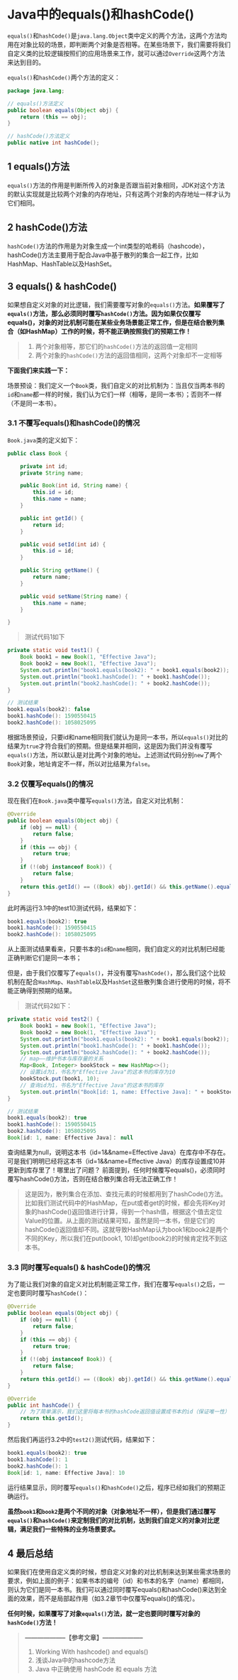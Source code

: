 # Java中的equals()和hashCode()

`equals()`和`hashCode()`是`java.lang.Object`类中定义的两个方法，这两个方法均用在对象比较的场景，即判断两个对象是否相等。在某些场景下，我们需要将我们自定义类的比较逻辑按照们的应用场景来工作，就可以通过`Override`这两个方法来达到目的。

`equals()`和`hashCode()`两个方法的定义：

```java
package java.lang;

// equals()方法定义
public boolean equals(Object obj) {
    return (this == obj);
}

// hashCode()方法定义
public native int hashCode();
```

## 1 equals()方法

`equals()`方法的作用是判断所传入的对象是否跟当前对象相同，JDK对这个方法的默认实现就是比较两个对象的内存地址，只有这两个对象的内存地址一样才认为它们相同。

## 2 hashCode()方法

`hashCode()`方法的作用是为对象生成一个int类型的哈希码（hashcode），hashCode()方法主要用于配合Java中基于散列的集合一起工作，比如HashMap、HashTable以及HashSet。

## 3 equals() & hashCode()

如果想自定义对象的对比逻辑，我们需要覆写对象的`equals()`方法。**如果覆写了`equals()`方法，那么必须同时覆写`hashCode()`方法。因为如果仅仅覆写equals()，对象的对比机制可能在某些业务场景能正常工作，但是在结合散列集合（如HashMap）工作的时候，将不能正确按照我们的预期工作！**

>1. 两个对象相等，那它们的`hashCode()`方法的返回值一定相同
>2. 两个对象的`hashCode()`方法的返回值相同，这两个对象却不一定相等

**下面我们来实践一下：**

场景预设：我们定义一个`Book`类，我们自定义的对比机制为：当且仅当两本书的`id`和`name`都一样的时候，我们认为它们一样（相等，是同一本书）；否则不一样（不是同一本书）。

### 3.1 不覆写equals()和hashCode()的情况

`Book.java`类的定义如下：

```java
public class Book {

    private int id;
    private String name;

    public Book(int id, String name) {
        this.id = id;
        this.name = name;
    }

    public int getId() {
        return id;
    }

    public void setId(int id) {
        this.id = id;
    }

    public String getName() {
        return name;
    }

    public void setName(String name) {
        this.name = name;
    }

}
```

> 测试代码1如下

```java
private static void test1() {
    Book book1 = new Book(1, "Effective Java");
    Book book2 = new Book(1, "Effective Java");
    System.out.println("book1.equals(book2): " + book1.equals(book2));
    System.out.println("book1.hashCode(): " + book1.hashCode());
    System.out.println("book2.hashCode(): " + book2.hashCode());
}

// 测试结果
book1.equals(book2): false
book1.hashCode(): 1590550415
book2.hashCode(): 1058025095
```

根据场景预设，只要id和name相同我们就认为是同一本书，所以`equals()`对比的结果为`true`才符合我们的预期。但是结果并相同，这是因为我们并没有覆写`equals()`方法，所以默认是对比两个对象的地址。上述测试代码分别`new`了两个`Book`对象，地址肯定不一样，所以对比结果为`false`。

### 3.2 仅覆写equals()的情况

现在我们在`Book.java`类中覆写`equals()`方法，自定义对比机制：

```java
@Override
public boolean equals(Object obj) {
    if (obj == null) {
        return false;
    }
    if (this == obj) {
        return true;
    }
    if (!(obj instanceof Book)) {
        return false;
    }
    return this.getId() == ((Book) obj).getId() && this.getName().equals(((Book) obj).getName());
}
```

此时再运行3.1中的test1()测试代码，结果如下：
```java
book1.equals(book2): true
book1.hashCode(): 1590550415
book2.hashCode(): 1058025095
```

从上面测试结果看来，只要书本的`id`和`name`相同，我们自定义的对比机制已经能正确判断它们是同一本书；

但是，由于我们仅覆写了`equals()`，并没有覆写`hashCode()`，那么我们这个比较机制在配合`HashMap`、`HashTable`以及H`ashSet`这些散列集合进行使用的时候，将不能正确得到预期的结果。

>测试代码2如下：

```java
private static void test2() {
    Book book1 = new Book(1, "Effective Java");
    Book book2 = new Book(1, "Effective Java");
    System.out.println("book1.equals(book2): " + book1.equals(book2));
    System.out.println("book1.hashCode(): " + book1.hashCode());
    System.out.println("book2.hashCode(): " + book2.hashCode());
    // map——维护书本与库存量的关系
    Map<Book, Integer> bookStock = new HashMap<>();
    // 设置id为1，书名为"Effective Java"的这本书的库存为10
    bookStock.put(book1, 10);
    // 查询id为1，书名为"Effective Java"的这本书的库存
    System.out.println("Book[id: 1, name: Effective Java]: " + bookStock.get(book2));
}

// 测试结果
book1.equals(book2): true
book1.hashCode(): 1590550415
book2.hashCode(): 1058025095
Book[id: 1, name: Effective Java]： null
```

查询结果为null，说明这本书（id=1&&name=Effective Java）在库存中不存在。可是我们明明已经将这本书（id=1&&name=Effective Java）的库存设置成10并更新到库存里了！哪里出了问题？
前面提到，任何时候覆写equals()，必须同时覆写hashCode()方法，否则在结合散列集合将无法正确工作！

>这是因为，散列集合在添加、查找元素的时候都用到了hashCode()方法。比如我们测试代码中的HashMap，在put或者get的时候，都会先将Key对象的hashCode()返回值进行计算，得到一个hash值，根据这个值去定位Value的位置。从上面的测试结果可知，虽然是同一本书，但是它们的hashCode()返回值却不同。这就导致HashMap认为book1和book2是两个不同的Key，所以我们在put(book1, 10)却get(book2)的时候肯定找不到这本书。

### 3.3 同时覆写equals() & hashCode()的情况

为了能让我们对象的自定义对比机制能正常工作，我们在覆写`equals()`之后，一定也要同时覆写`hashCode()`：

```java
@Override
public boolean equals(Object obj) {
    if (obj == null) {
        return false;
    }
    if (this == obj) {
        return true;
    }
    if (!(obj instanceof Book)) {
        return false;
    }
    return this.getId() == ((Book) obj).getId() && this.getName().equals(((Book) obj).getName());
}

@Override
public int hashCode() {
    // 为了简单演示，我们这里将每本书的hashCode返回值设置成书本的id（保证唯一性）
    return this.getId();
}
```

然后我们再运行3.2中的`test2()`测试代码，结果如下：

```java
book1.equals(book2): true
book1.hashCode(): 1
book2.hashCode(): 1
Book[id: 1, name: Effective Java]: 10
```

运行结果显示，同时覆写`equals()`和`hashCode()`之后，程序已经如我们的预期正确运行。

**虽然`book1`和`book2`是两个不同的对象（对象地址不一样），但是我们通过覆写`equals()`和`hashCode()`来定制我们的对比机制，达到我们自定义的对象对比逻辑，满足我们一些特殊的业务场景要求。**

## 4 最后总结

如果我们在使用自定义类的时候，想自定义对象的对比机制来达到某些需求场景的要求，例如上面的例子：如果书本的编号（id）和书本的名字（name）都相同，则认为它们是同一本书。我们可以通过同时覆写equals()和hashCode()来达到全面的效果，而不是局部起作用（如3.2章节中仅覆写equals()的情况）。

**任何时候，如果覆写了对象`equals()`方法，就一定也要同时覆写对象的`hashCode()`方法！**

>**——————–【参考文章】——————–**
>1. Working With hashcode() and equals()
>2. 浅谈Java中的hashcode方法
>3. Java 中正确使用 hashCode 和 equals 方法